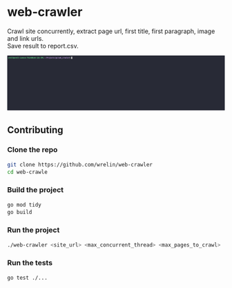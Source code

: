 # web-crawler

Crawl site concurrently, extract page url, first title, first paragraph, image and link urls.  
Save result to report.csv.

![Alt Text](demo.gif)

## Contributing

### Clone the repo
```bash
git clone https://github.com/wrelin/web-crawler
cd web-crawle
```

### Build the project
```bash
go mod tidy
go build
```

### Run the project
```bash
./web-crawler <site_url> <max_concurrent_thread> <max_pages_to_crawl>
```

### Run the tests
```bash
go test ./...
```